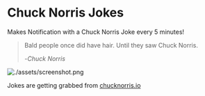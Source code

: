 # Chuck Norris Jokes

Makes Notification with a Chuck Norris Joke every 5 minutes!

> Bald people once did have hair. Until they saw Chuck Norris.
>
> -_Chuck Norris_

![./assets/screenshot.png](Screenshot)

Jokes are getting grabbed from [chucknorris.io](https://api.chucknorris.io/)